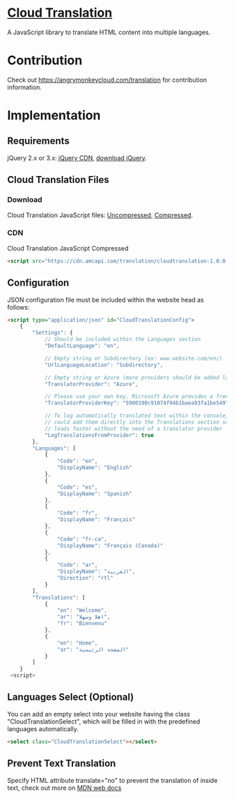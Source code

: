 [Cloud Translation](https://angrymonkeycloud.com/translation)
==================================================
A JavaScript library to translate HTML content into multiple languages.

# Contribution
Check out https://angrymonkeycloud.com/translation for contribution information.

# Implementation
## Requirements
jQuery 2.x or 3.x: [jQuery CDN](https://code.jquery.com/), [download jQuery](https://jquery.com/download/).

## Cloud Translation Files
### Download
Cloud Translation JavaScript files: [Uncompressed](https://cdn.amcapi.com/translation/cloudtranslation-1.0.0.js), [Compressed](https://cdn.amcapi.com/translation/cloudtranslation-1.0.0.min.js).
 
### CDN
Cloud Translation JavaScript Compressed
```html
<script src="https://cdn.amcapi.com/translation/cloudtranslation-1.0.0.min.js" crossorigin="anonymous"></script> 
```

## Configuration
JSON configuration file must be included within the website head as follows:
```html
<script type="application/json" id="CloudTranslationConfig">
    {
        "Settings": {
            // Should be included within the Languages section
            "DefaultLanguage": "en",

            // Empty string or Subdirectory (ex: www.website.com/en/)
            "UrlLanguageLocation": "Subdirectory",

            // Empty string or Azure (more providers should be added later)
            "TranslatorProvider": "Azure",

            // Please use your own key, Microsoft Azure provides a free tier.
            "TranslatorProviderKey": "5900190c91074f94b1baea93fa1be549",

            // To log automatically translated text within the console, this way you
            // could add them directly into the Translations section so the website
            // loads faster without the need of a translator provider
            "LogTranslationsFromProvider": true
        },
        "Languages": [
            {
                "Code": "en",
                "DisplayName": "English"
            },
            {
                "Code": "es",
                "DisplayName": "Spanish"
            },
            {
                "Code": "fr",
                "DisplayName": "Français"
            },
            {
                "Code": "fr-ca",
                "DisplayName": "Français (Canada)"
            },
            {
                "Code": "ar",
                "DisplayName": "العربية",
                "Direction": "rtl"
            }
        ],
        "Translations": [
            {
                "en": "Welcome",
                "ar": "اهلا وسهلا",
                "fr": "Bienvenu"
            },
            {
                "en": "Home",
                "ar": "الصفحة الرئيسية"
            }
        ]
    }
 <script>
```

 ## Languages Select (Optional)
 You can add an empty select into your website having the class "CloudTranslationSelect", which will be filled in with the predefined languages automatically.

 ```html
<select class="CloudTranslationSelect"></select> 
 ```

 ## Prevent Text Translation
 Specify HTML attribute translate="no" to prevent the translation of inside text, check out more on [MDN web docs](https://developer.mozilla.org/en-US/docs/Web/HTML/Global_attributes/translate)